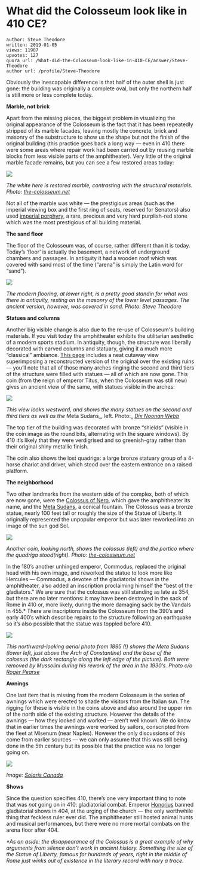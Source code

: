 # What did the Colosseum look like in 410 CE?

	author: Steve Theodore
	written: 2019-01-05
	views: 11907
	upvotes: 127
	quora url: /What-did-the-Colosseum-look-like-in-410-CE/answer/Steve-Theodore
	author url: /profile/Steve-Theodore


Obviously the inescapable difference is that half of the outer shell is just gone: the building was originally a complete oval, but only the northern half is still more or less complete today.

__Marble, not brick__ 

Apart from the missing pieces, the biggest problem in visualizing the original appearance of the Colosseum is the fact that it has been repeatedly stripped of its marble facades, leaving mostly the concrete, brick and masonry of the substructure to show us the shape but not the finish of the original building (this practice goes back a long way — even in 410 there were some areas where repair work had been carried out by reusing marble blocks from less visible parts of the amphitheater). Very little of the original marble facade remains, but you can see a few restored areas today:

![](https://qph.fs.quoracdn.net/main-qimg-a3205a6d307390fcc071799106d6715e)

_The white here is restored marble, contrasting with the structural materials. Photo:_ _[the-colosseum.net](http://www.the-colosseum.net/)_ 

Not all of the marble was white — the prestigious areas (such as the imperial viewing box and the first ring of seats, reserved for Senators) also used [imperial porphyry](http://www.imperialporphyry.com/history-of-imperial-porphyry/), a rare, precious and very hard purplish-red stone which was the most prestigious of all building material.

__The sand floor__ 

The floor of the Colosseum was, of course, rather different than it is today. Today’s ‘floor’ is actually the basement, a network of underground chambers and passages. In antiquity it had a wooden roof which was covered with sand most of the time (“arena” is simply the Latin word for “sand”).

![](https://qph.fs.quoracdn.net/main-qimg-65304d6808254c8cf37f0e65f1d0cbfa)

_The modern flooring, at lower right, is a pretty good standin for what was there in antiquity, resting on the masonry of the lower level passages. The ancient version, however, was covered in sand. Photo: Steve Theodore_ 

__Statues and columns__ 

Another big visible change is also due to the re-use of Colosseum's building materials. If you visit today the amphitheater exhibits the utilitarian aesthetic of a modern sports stadium. In antiquity, though, the structure was liberally decorated with carved columns and statuary, giving it a much more “classical” ambiance. [This page](https://www.italyguides.it/en/lazio/rome/ancient-rome/colosseum) includes a neat cutaway view superimposing a reconstructed version of the original over the existing ruins — you’ll note that all of those many arches ringing the second and third tiers of the structure were filled with statues — all of which are now gone. This coin (from the reign of emperor Titus, when the Colosseum was still new) gives an ancient view of the same, with statues visible in the arches:

![](https://qph.fs.quoracdn.net/main-qimg-8279159e223e3ab553067eec9e5f58ec)

_This view looks westward, and shows the many statues on the second and third tiers as well as the_ Meta Sudans_, left. Photo:_ _[Dix Noonan Webb](https://www.dnw.co.uk/news-and-events/latest-news/article.php?article_id=282)_ 

The top tier of the building was decorated with bronze “shields” (visible in the coin image as the round bits, alternating with the square windows). By 410 it’s likely that they were verdigrised and so greenish-gray rather than their original shiny metallic finish.

The coin also shows the lost quadriga: a large bronze statuary group of a 4-horse chariot and driver, which stood over the eastern entrance on a raised platform.

__The neighborhood__ 

Two other landmarks from the western side of the complex, both of which are now gone, were the [Colossus of Nero](https://en.wikipedia.org/wiki/Colossus_of_Nero), which gave the amphitheater its name, and the [Meta Sudans](http://penelope.uchicago.edu/Thayer/E/Gazetteer/Places/Europe/Italy/Lazio/Roma/Rome/Meta_Sudans/home.html), a conical fountain. The Colossus was a bronze statue, nearly 100 feet tall or roughly the size of the Statue of Liberty. It originally represented the unpopular emperor but was later reworked into an image of the sun god Sol.

![](https://qph.fs.quoracdn.net/main-qimg-00ab26231c798285baf987abc7320a3d)

_Another coin, looking north, shows the colossus (left) and the portico where the quadriga stood(right). Photo:_ _[the-colosseum.net](http://www.the-colosseum.net/architecture/imago_en.htm)_ 

In the 180’s another unhinged emperor, Commodus, replaced the original head with his own image, and reworked the statue to look more like Hercules — Commodus, a devotee of the gladiatorial shows in the amphitheater, also added an inscription proclaiming himself the “best of the gladiators.” We are sure that the colossus was still standing as late as 354, but there are no later mentions: it may have been destroyed in the sack of Rome in 410 or, more likely, during the more damaging sack by the Vandals in 455.* There are inscriptions inside the Colosseum from the 390’s and early 400’s which describe repairs to the structure following an earthquake so it’s also possible that the statue was toppled before 410.

![](https://qph.fs.quoracdn.net/main-qimg-7f83a3f77af55b9ea73c7f1f1bbec648)

_This northward-looking aerial photo from 1895 (!) shows the Meta Sudans (lower left, just above the Arch of Constantine) and the base of the colossus (the dark rectangle along the left edge of the picture). Both were removed by Mussolini during his rework of the area in the 1930’s. Photo c/o_ _[Roger Pearse](https://www.roger-pearse.com/weblog/tag/colossus-of-nero/)_ 

__Awnings__ 

One last item that is missing from the modern Colosseum is the series of awnings which were erected to shade the visitors from the Italian sun. The rigging for these is visible in the coins above and also around the upper rim of the north side of the existing structure. However the details of the awnings — how they looked and worked — aren’t well known. We do know that in earlier times the awnings were worked by sailors, conscripted from the fleet at Misenum (near Naples). However the only discussions of this come from earlier sources — we can only assume that this was still being done in the 5th century but its possible that the practice was no longer going on.

![](https://qph.fs.quoracdn.net/main-qimg-99bb41fb2fbfb51fe5dd7f7f8105683d)

_Image:_ _[Solaris Canada](http://solariscanada.com/blog/history-of-awnings/)_ 

__Shows__ 

Since the question specifies 410, there’s one very important thing to note that was _not_  going on in 410: gladiatorial combat. Emperor [Honorius](https://en.wikipedia.org/wiki/Honorius_(emperor)) banned gladiatorial shows in 404, at the urging of the church — the only worthwhile thing that feckless ruler ever did. The amphitheater still hosted animal hunts and musical performances, but there were no more mortal combats on the arena floor after 404.



_*As an aside: the disappearance of the Colossus is a great example of why arguments from silence don’t work in ancient history. Something the size of the Statue of Liberty, famous for hundreds of years, right in the middle of Rome just winks out of existence in the literary record with nary a trace._ 

